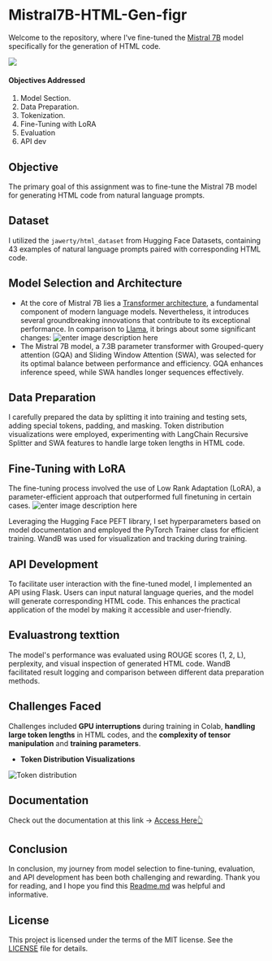 # Mistral7B-HTML-Gen-figr

Welcome to the repository, where I've fine-tuned the [Mistral 7B](https://huggingface.co/mistralai/Mistral-7B-v0.1) model specifically for the generation of HTML code.

![](https://encrypted-tbn0.gstatic.com/images?q=tbn:ANd9GcShSw0Ge2KIlcVBcRsNHaZBL-Z89PMBMWEFKQ&usqp=CAU)
#### **Objectives Addressed**

 1. Model Section.
 2. Data Preparation.
 3. Tokenization.
 4. Fine-Tuning with LoRA
 5. Evaluation
 6. API dev

##  Objective

The primary goal of this assignment was to fine-tune the Mistral 7B model for generating HTML code from natural language prompts.

## Dataset

I utilized the `jawerty/html_dataset` from Hugging Face Datasets, containing 43 examples of natural language prompts paired with corresponding HTML code.

## Model Selection and Architecture

- At the core of Mistral 7B lies a [Transformer architecture](https://datagen.tech/guides/computer-vision/transformer-architecture/#:~:text=The%20Transformer%20architecture%20uses%20an%20encoder-decoder%20structure%20that,previous%20time%20step%2C%20and%20generates%20an%20output%20sequence.), a fundamental component of modern language models. Nevertheless, it introduces several groundbreaking innovations that contribute to its exceptional performance. In comparison to [Llama](https://github.com/openlm-research/open_llama), it brings about some significant changes:
![enter image description here](https://cdn.labellerr.com/1%20mistral%207b/architecture.webp)
- The Mistral 7B model, a 7.3B parameter transformer with Grouped-query attention (GQA) and Sliding Window Attention (SWA), was selected for its optimal balance between performance and efficiency. GQA enhances inference speed, while SWA handles longer sequences effectively.


## Data Preparation

I carefully prepared the data by splitting it into training and testing sets, adding special tokens, padding, and masking. Token distribution visualizations were employed, experimenting with LangChain Recursive Splitter and SWA features to handle large token lengths in HTML code.

## Fine-Tuning with LoRA

The fine-tuning process involved the use of Low Rank Adaptation (LoRA), a parameter-efficient approach that outperformed full finetuning in certain cases. 
![enter image description here](https://miro.medium.com/v2/resize:fit:1400/1*rOW5plKBuMlGgpD0SO8nZA.png)

Leveraging the Hugging Face PEFT library, I set hyperparameters based on model documentation and employed the PyTorch Trainer class for efficient training. WandB was used for visualization and tracking during training.

## API Development

To facilitate user interaction with the fine-tuned model, I implemented an API using Flask. Users can input natural language queries, and the model will generate corresponding HTML code. This enhances the practical application of the model by making it accessible and user-friendly.

## Evalua**strong text**tion

The model's performance was evaluated using ROUGE scores (1, 2, L), perplexity, and visual inspection of generated HTML code. WandB facilitated result logging and comparison between different data preparation methods.

## Challenges Faced

Challenges included **GPU interruptions** during training in Colab, **handling large token lengths** in HTML codes, and the **complexity of tensor manipulation** and **training parameters**.

- **Token Distribution Visualizations**
  
![Token distribution ](https://files.gitbook.com/v0/b/gitbook-x-prod.appspot.com/o/spaces%2FA35Rv0zJFBdhdWgjEt16%2Fuploads%2FI3mJy0xUGCNDKwnjTICw%2Fimage.png?alt=media&token=8c277c51-dc77-4473-8b4b-07b55d48c073)

## Documentation
Check out the documentation at this link -> [Access Here👆](https://zaheer.gitbook.io/figr-tuning/)

## Conclusion

In conclusion, my journey from model selection to fine-tuning, evaluation, and API development has been both challenging and rewarding. Thank you for reading, and I hope you find this [Readme.md](https://github.com/Zaheer-10/Mistral7B-HTML-Gen-figr/README.md) was helpful and informative.

## License

This project is licensed under the terms of the MIT license. See the [LICENSE](https://opensource.org/license/mit/) file for details.
